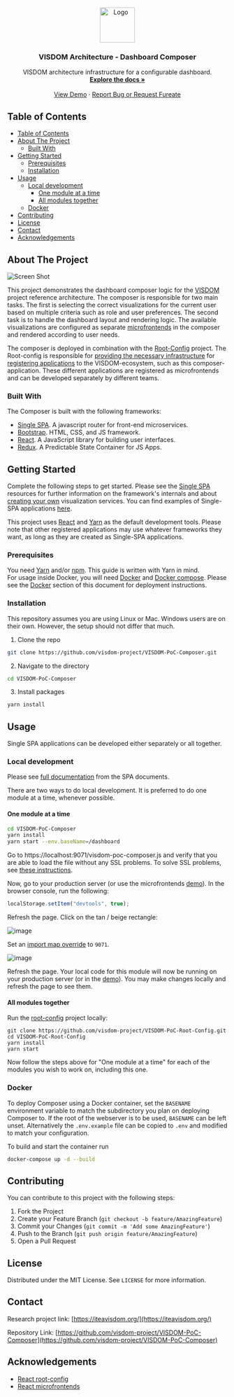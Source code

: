 <!-- PROJECT LOGO -->
<br />
<p align="center">
  <a href="https://github.com/visdom-project/VISDOM-PoC-Composer">
    <img src="./src/assets/images/visdom_logo.png" alt="Logo" width="80" height="80">
  </a>

  <h3 align="center">VISDOM Architecture - Dashboard Composer</h3>

  <p align="center">
    VISDOM architecture infrastructure for a configurable dashboard.
    <br />
    <a href="https://github.com/visdom-project/VISDOM-PoC-Composer"><strong>Explore the docs »</strong></a>
    <br />
    <br />
    <a href="https://iteavisdom.org/dashboard/composer">View Demo</a>
    ·
    <a href="https://github.com/visdom-project/VISDOM-PoC-Composer/issues">Report Bug or Request Fureate</a>
  </p>
</p>

## Table of Contents

- [Table of Contents](#table-of-contents)
- [About The Project](#about-the-project)
  - [Built With](#built-with)
- [Getting Started](#getting-started)
  - [Prerequisites](#prerequisites)
  - [Installation](#installation)
- [Usage](#usage)
  - [Local development](#local-development)
    - [One module at a time](#one-module-at-a-time)
    - [All modules together](#all-modules-together)
  - [Docker](#docker)
- [Contributing](#contributing)
- [License](#license)
- [Contact](#contact)
- [Acknowledgements](#acknowledgements)

## About The Project

![Screen Shot](./src/assets/images/readme-screenshot.png)

This project demonstrates the dashboard composer logic for the [VISDOM](https://iteavisdom.org) project reference architecture. The composer is responsible for two main tasks. The first is selecting the correct visualizations for the current user based on multiple criteria such as role and user preferences. The second task is to handle the dashboard layout and rendering logic. The available visualizations are configured as separate [microfrontends](https://single-spa.js.org/docs/microfrontends-concept/) in the composer and rendered according to user needs.

The composer is deployed in combination with the [Root-Config](https://github.com/visdom-project/VISDOM-PoC-Root-Config) project. The Root-config is responsible for [providing the necessary infrastructure](https://single-spa.js.org/docs/configuration/) for [registering applications](https://single-spa.js.org/docs/building-applications) to the VISDOM-ecosystem, such as this composer-application. These different applications are registered as microfrontends and can be developed separately by different teams.

### Built With

The Composer is built with the following frameworks:
* [Single SPA](https://single-spa.js.org/). 
A javascript router for front-end microservices.
* [Bootstrap](https://getbootstrap.com). HTML, CSS, and JS framework.
* [React](https://reactjs.org/). 
A JavaScript library for building user interfaces.
* [Redux](https://redux.js.org/). 
A Predictable State Container for JS Apps.

## Getting Started

Complete the following steps to get started. Please see the [Single SPA](https://single-spa.js.org/docs/getting-started-overview) resources for further information on the framework's internals and about [creating your own](https://single-spa.js.org/docs/create-single-spa) visualization services. You can find examples of Single-SPA applications [here]( https://single-spa.js.org/docs/examples/).

This project uses [React](https://reactjs.org/) and [Yarn](https://yarnpkg.com/) as the default development tools. Please note that other registered applications may use whatever frameworks they want, as long as they are created as Single-SPA applications.

### Prerequisites

You need [Yarn](https://yarnpkg.com/) and/or [npm](https://www.npmjs.com/). This guide is written with Yarn in mind.  
For usage inside Docker, you will need [Docker](https://docs.docker.com/get-docker/) and [Docker compose](https://docs.docker.com/compose/install/). Please see the [Docker](#docker) section of this document for deployment instructions.

### Installation

This repository assumes you are using Linux or Mac. Windows users are on their own. However, the setup should not differ that much.

1. Clone the repo
```sh
git clone https://github.com/visdom-project/VISDOM-PoC-Composer.git
```
2. Navigate to the directory
```sh
cd VISDOM-PoC-Composer
```
3. Install packages
```sh
yarn install
```

## Usage

Single SPA applications can be developed either separately or all together.

### Local development

Please see [full documentation](https://single-spa.js.org/docs/recommended-setup#local-development) from the SPA documents.

There are two ways to do local development. It is preferred to do one module at a time, whenever possible.

#### One module at a time

```sh
cd VISDOM-PoC-Composer
yarn install
yarn start --env.baseName=/dashboard   
```

Go to https://localhost:9071/visdom-poc-composer.js and verify that you are able to load the file without any SSL problems. To solve SSL problems, see [these instructions](https://improveandrepeat.com/2016/09/allowing-self-signed-certificates-on-localhost-with-chrome-and-firefox/).

Now, go to your production server (or use the microfrontends [demo](https://iteavisdom.org/dashboard/composer)). In the browser console, run the following:

```js
localStorage.setItem("devtools", true);
```

Refresh the page. Click on the tan / beige rectangle:

![image](./src/assets/images/readme-rectangle.png)

Set an [import map override](https://github.com/joeldenning/import-map-overrides/) to `9071`.

![image](./src/assets/images/readme-override.png)

Refresh the page. Your local code for this module will now be running on your production server (or in the [demo](https://iteavisdom.org/dashboard/composer)). You may make changes locally and refresh the page to see them.

#### All modules together

Run the [root-config](https://github.com/visdom-project/VISDOM-PoC-Root-Config) project locally:

```
git clone https://github.com/visdom-project/VISDOM-PoC-Root-Config.git
cd VISDOM-PoC-Root-Config
yarn install
yarn start
```

Now follow the steps above for "One module at a time" for each of the modules you wish to work on, including this one.

### Docker

To deploy Composer using a Docker container, set the `BASENAME` environment variable to match the subdirectory you plan on deploying Composer to. If the root of the webserver is to be used, `BASENAME` can be left unset. Alternatively the `.env.example` file can be copied to `.env` and modified to match your configuration.

To build and start the container run
```sh
docker-compose up -d --build
```

## Contributing

You can contribute to this project with the following steps:

1. Fork the Project
2. Create your Feature Branch (`git checkout -b feature/AmazingFeature`)
3. Commit your Changes (`git commit -m 'Add some AmazingFeature'`)
4. Push to the Branch (`git push origin feature/AmazingFeature`)
5. Open a Pull Request

## License

Distributed under the MIT License. See `LICENSE` for more information.

## Contact

Research project link: [https://iteavisdom.org/](https://iteavisdom.org/)

Repository Link: [https://github.com/visdom-project/VISDOM-PoC-Composer](https://github.com/visdom-project/VISDOM-PoC-Composer)

## Acknowledgements
* [React root-config](https://github.com/react-microfrontends/root-config)
* [React microfrontends](https://react.microfrontends.app/)
